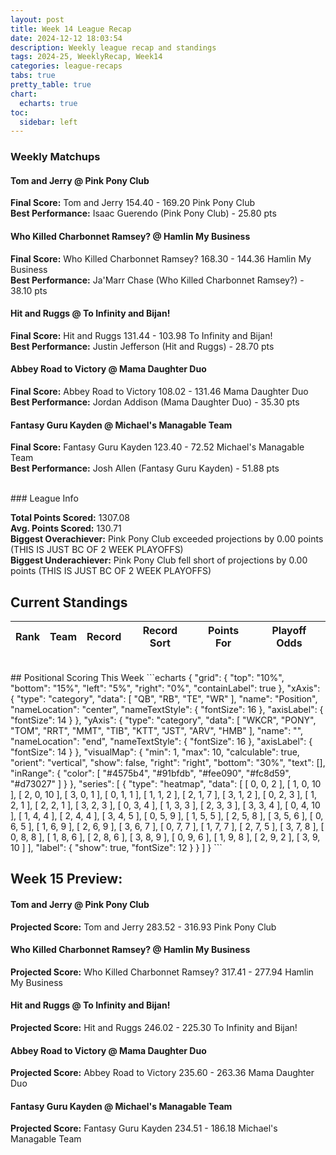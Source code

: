 ```yaml
---
layout: post
title: Week 14 League Recap
date: 2024-12-12 18:03:54
description: Weekly league recap and standings
tags: 2024-25, WeeklyRecap, Week14
categories: league-recaps
tabs: true
pretty_table: true
chart:
  echarts: true
toc:
  sidebar: left
---
```


### Weekly Matchups

#### Tom and Jerry @ Pink Pony Club

**Final Score:** Tom and Jerry 154.40 - 169.20 Pink Pony Club<br>
**Best Performance:** Isaac Guerendo (Pink Pony Club) - 25.80 pts<br>


#### Who Killed Charbonnet Ramsey? @ Hamlin My Business 

**Final Score:** Who Killed Charbonnet Ramsey? 168.30 - 144.36 Hamlin My Business <br>
**Best Performance:** Ja'Marr Chase (Who Killed Charbonnet Ramsey?) - 38.10 pts<br>


#### Hit and Ruggs @ To Infinity and Bijan!

**Final Score:** Hit and Ruggs 131.44 - 103.98 To Infinity and Bijan!<br>
**Best Performance:** Justin Jefferson (Hit and Ruggs) - 28.70 pts<br>


#### Abbey Road to Victory @ Mama Daughter Duo

**Final Score:** Abbey Road to Victory 108.02 - 131.46 Mama Daughter Duo<br>
**Best Performance:** Jordan Addison (Mama Daughter Duo) - 35.30 pts<br>


#### Fantasy Guru Kayden @ Michael's Managable Team

**Final Score:** Fantasy Guru Kayden 123.40 - 72.52 Michael's Managable Team<br>
**Best Performance:** Josh Allen (Fantasy Guru Kayden) - 51.88 pts<br>


<br>
### League Info 

**Total Points Scored:** 1307.08 <br>
**Avg. Points Scored:** 130.71<br>
**Biggest Overachiever:** Pink Pony Club exceeded projections by 0.00 points (THIS IS JUST BC OF 2 WEEK PLAYOFFS)<br>
**Biggest Underachiever:** Pink Pony Club fell short of projections by 0.00 points (THIS IS JUST BC OF 2 WEEK PLAYOFFS)


## Current Standings

<table
data-click-to-select="true"
data-height="635"
data-search="false"
data-toggle="table"
data-url="{{ "/assets/json/standings/Week_14_2024_standings.json"}}">
<thead>
<tr>
<th data-field="rank" data-halign="center" data-align="center" data-sortable="true">Rank</th>
<th data-field="team" data-halign="left" data-align="left" data-sortable="true">Team</th>
<th data-field="record" data-halign="center" data-align="center" data-sortable="true" data-sort-name="record_sort">Record</th>
<th data-field="record_sort" data-sortable="true" data-visible="false">Record Sort</th>
<th data-field="points_for" data-halign="center" data-align="center" data-sortable="true">Points For</th>
<th data-field="playoff_odds" data-halign="center" data-align="center" data-sortable="true">Playoff Odds</th>
</tr>
</thead>
</table>

<br>
## Positional Scoring This Week
```echarts
{
    "grid": {
        "top": "10%",
        "bottom": "15%",
        "left": "5%",
        "right": "0%",
        "containLabel": true
    },
    "xAxis": {
        "type": "category",
        "data": [
            "QB",
            "RB",
            "TE",
            "WR"
        ],
        "name": "Position",
        "nameLocation": "center",
        "nameTextStyle": {
            "fontSize": 16
        },
        "axisLabel": {
            "fontSize": 14
        }
    },
    "yAxis": {
        "type": "category",
        "data": [
            "WKCR",
            "PONY",
            "TOM",
            "RRT",
            "MMT",
            "TIB",
            "KTT",
            "JST",
            "ARV",
            "HMB"
        ],
        "name": "",
        "nameLocation": "end",
        "nameTextStyle": {
            "fontSize": 16
        },
        "axisLabel": {
            "fontSize": 14
        }
    },
    "visualMap": {
        "min": 1,
        "max": 10,
        "calculable": true,
        "orient": "vertical",
        "show": false,
        "right": "right",
        "bottom": "30%",
        "text": [],
        "inRange": {
            "color": [
                "#4575b4",
                "#91bfdb",
                "#fee090",
                "#fc8d59",
                "#d73027"
            ]
        }
    },
    "series": [
        {
            "type": "heatmap",
            "data": [
                [
                    0,
                    0,
                    2
                ],
                [
                    1,
                    0,
                    10
                ],
                [
                    2,
                    0,
                    10
                ],
                [
                    3,
                    0,
                    1
                ],
                [
                    0,
                    1,
                    1
                ],
                [
                    1,
                    1,
                    2
                ],
                [
                    2,
                    1,
                    7
                ],
                [
                    3,
                    1,
                    2
                ],
                [
                    0,
                    2,
                    3
                ],
                [
                    1,
                    2,
                    1
                ],
                [
                    2,
                    2,
                    1
                ],
                [
                    3,
                    2,
                    3
                ],
                [
                    0,
                    3,
                    4
                ],
                [
                    1,
                    3,
                    3
                ],
                [
                    2,
                    3,
                    3
                ],
                [
                    3,
                    3,
                    4
                ],
                [
                    0,
                    4,
                    10
                ],
                [
                    1,
                    4,
                    4
                ],
                [
                    2,
                    4,
                    4
                ],
                [
                    3,
                    4,
                    5
                ],
                [
                    0,
                    5,
                    9
                ],
                [
                    1,
                    5,
                    5
                ],
                [
                    2,
                    5,
                    8
                ],
                [
                    3,
                    5,
                    6
                ],
                [
                    0,
                    6,
                    5
                ],
                [
                    1,
                    6,
                    9
                ],
                [
                    2,
                    6,
                    9
                ],
                [
                    3,
                    6,
                    7
                ],
                [
                    0,
                    7,
                    7
                ],
                [
                    1,
                    7,
                    7
                ],
                [
                    2,
                    7,
                    5
                ],
                [
                    3,
                    7,
                    8
                ],
                [
                    0,
                    8,
                    8
                ],
                [
                    1,
                    8,
                    6
                ],
                [
                    2,
                    8,
                    6
                ],
                [
                    3,
                    8,
                    9
                ],
                [
                    0,
                    9,
                    6
                ],
                [
                    1,
                    9,
                    8
                ],
                [
                    2,
                    9,
                    2
                ],
                [
                    3,
                    9,
                    10
                ]
            ],
            "label": {
                "show": true,
                "fontSize": 12
            }
        }
    ]
}
```
    
## Week 15 Preview:
#### Tom and Jerry @ Pink Pony Club

**Projected Score:** Tom and Jerry 283.52 - 316.93 Pink Pony Club<br>


#### Who Killed Charbonnet Ramsey? @ Hamlin My Business 

**Projected Score:** Who Killed Charbonnet Ramsey? 317.41 - 277.94 Hamlin My Business <br>


#### Hit and Ruggs @ To Infinity and Bijan!

**Projected Score:** Hit and Ruggs 246.02 - 225.30 To Infinity and Bijan!<br>


#### Abbey Road to Victory @ Mama Daughter Duo

**Projected Score:** Abbey Road to Victory 235.60 - 263.36 Mama Daughter Duo<br>


#### Fantasy Guru Kayden @ Michael's Managable Team

**Projected Score:** Fantasy Guru Kayden 234.51 - 186.18 Michael's Managable Team<br>

